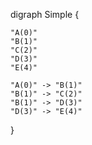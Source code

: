 digraph Simple {

    "A(0)"
    "B(1)"
    "C(2)"
    "D(3)"
    "E(4)"

    "A(0)" -> "B(1)"
    "B(1)" -> "C(2)"
    "B(1)" -> "D(3)"
    "D(3)" -> "E(4)"

}
